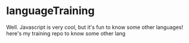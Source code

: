 # languageTraining
Well. Javascript is very cool, but it's fun to know some other languages! here's my training repo to know some other lang
